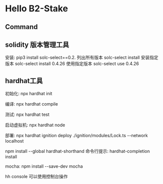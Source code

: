 # Hello B2-Stake

## Command

## solidity 版本管理工具

安装:
pip3 install solc-select==0.2.
列出所有版本
solc-select install
安装指定版本
solc-select install 0.4.26
使用指定版本
solc-select use 0.4.26

## hardhat工具

初始化:
npx hardhat init

编译:
npx hardhat compile

测试:
npx hardhat test

启动虚拟机:
npx hardhat node

部署:
npx hardhat ignition deploy ./ignition/modules/Lock.ts --network localhost

npm install --global hardhat-shorthand
命令行提示:
hardhat-completion install

mocha:
npm install --save-dev mocha

hh console 可以使用控制台操作
